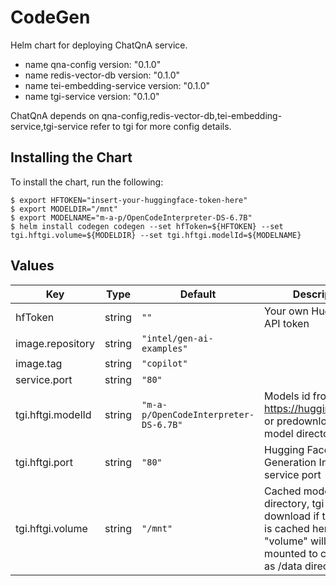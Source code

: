 # CodeGen

Helm chart for deploying ChatQnA service.
  - name qna-config
    version: "0.1.0"
  - name redis-vector-db
    version: "0.1.0"
  - name tei-embedding-service
    version: "0.1.0"
  - name tgi-service
    version: "0.1.0"

ChatQnA depends on qna-config,redis-vector-db,tei-embedding-service,tgi-service refer to tgi for more config details.

## Installing the Chart

To install the chart, run the following:

```console
$ export HFTOKEN="insert-your-huggingface-token-here"
$ export MODELDIR="/mnt"
$ export MODELNAME="m-a-p/OpenCodeInterpreter-DS-6.7B"
$ helm install codegen codegen --set hfToken=${HFTOKEN} --set tgi.hftgi.volume=${MODELDIR} --set tgi.hftgi.modelId=${MODELNAME}
```

## Values

| Key               | Type   | Default                               | Description                                                                                                                              |
| ----------------- | ------ | ------------------------------------- | ---------------------------------------------------------------------------------------------------------------------------------------- |
| hfToken           | string | `""`                                  | Your own Hugging Face API token                                                                                                          |
| image.repository  | string | `"intel/gen-ai-examples"`             |                                                                                                                                          |
| image.tag         | string | `"copilot"`                           |                                                                                                                                          |
| service.port      | string | `"80"`                                |                                                                                                                                          |
| tgi.hftgi.modelId | string | `"m-a-p/OpenCodeInterpreter-DS-6.7B"` | Models id from https://huggingface.co/, or predownloaded model directory                                                                 |
| tgi.hftgi.port    | string | `"80"`                                | Hugging Face Text Generation Inference service port                                                                                      |
| tgi.hftgi.volume  | string | `"/mnt"`                              | Cached models directory, tgi will not download if the model is cached here. The "volume" will be mounted to container as /data directory |

